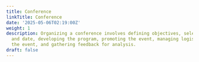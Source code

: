 ```yaml
---
title: Conference
linkTitle: Conference
date: '2025-05-06T02:19:00Z'
weight: 1
description: Organizing a conference involves defining objectives, selecting a venue
  and date, developing the program, promoting the event, managing logistics, executing
  the event, and gathering feedback for analysis.
draft: false
---
```



<!-- Unsupported block type: table_of_contents -->

<!-- Unsupported block type: unsupported -->

